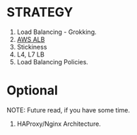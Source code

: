 # STRATEGY

1. Load Balancing - Grokking. 
2. [AWS ALB](https://docs.aws.amazon.com/elasticloadbalancing/latest/application/introduction.html)
3. Stickiness
4. L4, L7 LB
5. Load Balancing Policies. 


# Optional
NOTE: Future read, if you have some time.

1. HAProxy/Nginx Architecture.